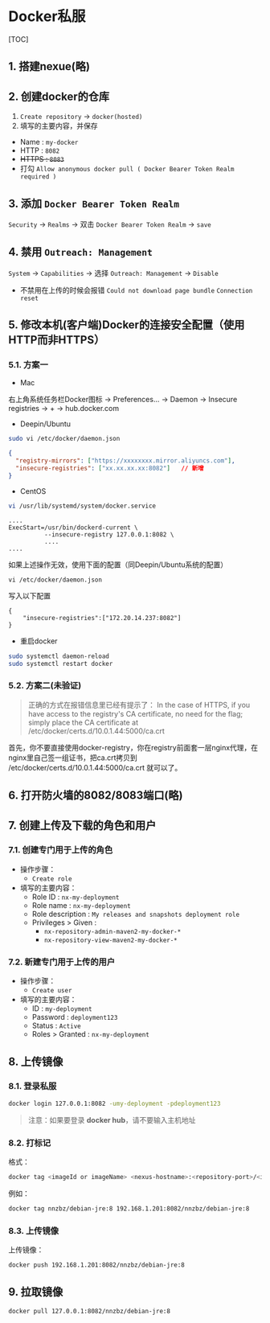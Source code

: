 # Docker私服

[TOC]

## 1. 搭建nexue(略)

## 2. 创建docker的仓库

1. `Create repository` -> `docker(hosted)`
2. 填写的主要内容，并保存

- Name : `my-docker`
- HTTP : `8082`
- ~~HTTPS : `8083`~~
- 打勾 `Allow anonymous docker pull ( Docker Bearer Token Realm required )`

## 3. 添加 `Docker Bearer Token Realm`

`Security` -> `Realms` -> 双击 `Docker Bearer Token Realm` -> `save`

## 4. 禁用 `Outreach: Management`

`System` -> `Capabilities` -> 选择 `Outreach: Management` -> `Disable`

- 不禁用在上传的时候会报错 `Could not download page bundle` `Connection reset`

## 5. 修改本机(客户端)Docker的连接安全配置（使用HTTP而非HTTPS）

### 5.1. 方案一

- Mac

 右上角系统任务栏Docker图标 -> Preferences... -> Daemon -> Insecure registries -> + -> hub.docker.com

- Deepin/Ubuntu

```sh
sudo vi /etc/docker/daemon.json
```

```json
{
  "registry-mirrors": ["https://xxxxxxxx.mirror.aliyuncs.com"],
  "insecure-registries": ["xx.xx.xx.xx:8082"]   // 新增
}
```

- CentOS

```sh
vi /usr/lib/systemd/system/docker.service
```

```text
....
ExecStart=/usr/bin/dockerd-current \
          --insecure-registry 127.0.0.1:8082 \
          ....
....
```

如果上述操作无效，使用下面的配置（同Deepin/Ubuntu系统的配置）

```
vi /etc/docker/daemon.json
```

写入以下配置

```
{
    "insecure-registries":["172.20.14.237:8082"]
}
```

- 重启docker

```sh
sudo systemctl daemon-reload
sudo systemctl restart docker
```

### 5.2. 方案二(未验证)

> 正确的方式在报错信息里已经有提示了：
In the case of HTTPS, if you have access to the registry's CA certificate, no need for the flag; simply place the CA certificate at /etc/docker/certs.d/10.0.1.44:5000/ca.crt

首先，你不要直接使用docker-registry，你在registry前面套一层nginx代理，在nginx里自己签一组证书，把ca.crt拷贝到 /etc/docker/certs.d/10.0.1.44:5000/ca.crt 就可以了。

## 6. 打开防火墙的8082/8083端口(略)

## 7. 创建上传及下载的角色和用户

### 7.1. 创建专门用于上传的角色

- 操作步骤：
  - ```Create role```
- 填写的主要内容：
  - Role ID : ```nx-my-deployment```
  - Role name : ```nx-my-deployment```
  - Role description : ```My releases and snapshots deployment role```
  - Privileges > Given :
    - ```nx-repository-admin-maven2-my-docker-*```
    - ```nx-repository-view-maven2-my-docker-*```

### 7.2. 新建专门用于上传的用户

- 操作步骤：
  - ```Create user```
- 填写的主要内容：
  - ID : ```my-deployment```
  - Password : ```deployment123```
  - Status : ```Active```
  - Roles > Granted : ```nx-my-deployment```


## 8. 上传镜像

### 8.1. 登录私服

```sh
docker login 127.0.0.1:8082 -umy-deployment -pdeployment123
```

> 注意：如果要登录 **docker hub**，请不要输入主机地址

### 8.2. 打标记

格式：

```sh
docker tag <imageId or imageName> <nexus-hostname>:<repository-port>/<image>:<tag>
```

例如：

```sh
docker tag nnzbz/debian-jre:8 192.168.1.201:8082/nnzbz/debian-jre:8
```

### 8.3. 上传镜像

上传镜像：

```sh
docker push 192.168.1.201:8082/nnzbz/debian-jre:8
```

## 9. 拉取镜像

```sh
docker pull 127.0.0.1:8082/nnzbz/debian-jre:8
```
